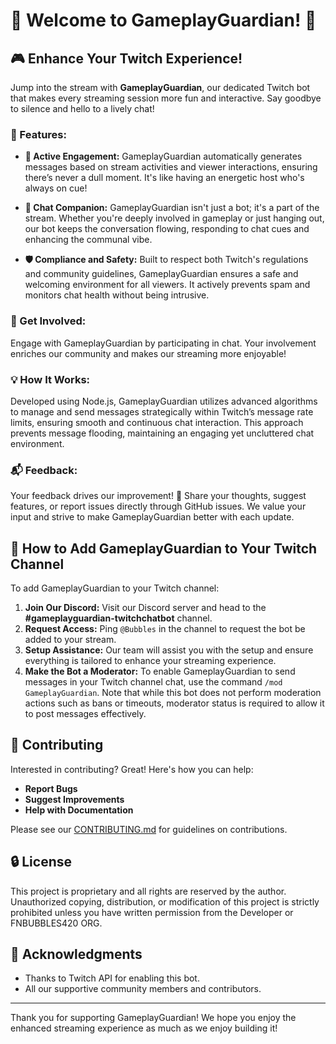# 🌟 Welcome to GameplayGuardian! 🌟

## 🎮 Enhance Your Twitch Experience!

Jump into the stream with **GameplayGuardian**, our dedicated Twitch bot that makes every streaming session more fun and interactive. Say goodbye to silence and hello to a lively chat!

### 🎉 Features:

- **📢 Active Engagement:** GameplayGuardian automatically generates messages based on stream activities and viewer interactions, ensuring there’s never a dull moment. It's like having an energetic host who's always on cue!

- **🤖 Chat Companion:** GameplayGuardian isn't just a bot; it's a part of the stream. Whether you're deeply involved in gameplay or just hanging out, our bot keeps the conversation flowing, responding to chat cues and enhancing the communal vibe.

- **🛡️ Compliance and Safety:** Built to respect both Twitch's regulations and community guidelines, GameplayGuardian ensures a safe and welcoming environment for all viewers. It actively prevents spam and monitors chat health without being intrusive.

### 🌈 Get Involved:

Engage with GameplayGuardian by participating in chat. Your involvement enriches our community and makes our streaming more enjoyable!

### 💡 How It Works:

Developed using Node.js, GameplayGuardian utilizes advanced algorithms to manage and send messages strategically within Twitch’s message rate limits, ensuring smooth and continuous chat interaction. This approach prevents message flooding, maintaining an engaging yet uncluttered chat environment.

### 📬 Feedback:

Your feedback drives our improvement! 💬 Share your thoughts, suggest features, or report issues directly through GitHub issues. We value your input and strive to make GameplayGuardian better with each update.

## 📖 How to Add GameplayGuardian to Your Twitch Channel

To add GameplayGuardian to your Twitch channel:

1. **Join Our Discord:** Visit our Discord server and head to the **#gameplayguardian-twitchchatbot** channel.
2. **Request Access:** Ping `@Bubbles` in the channel to request the bot be added to your stream.
3. **Setup Assistance:** Our team will assist you with the setup and ensure everything is tailored to enhance your streaming experience.
4. **Make the Bot a Moderator:** To enable GameplayGuardian to send messages in your Twitch channel chat, use the command `/mod GameplayGuardian`. Note that while this bot does not perform moderation actions such as bans or timeouts, moderator status is required to allow it to post messages effectively.

## 🤝 Contributing

Interested in contributing? Great! Here's how you can help:

- **Report Bugs**
- **Suggest Improvements**
- **Help with Documentation**

Please see our [CONTRIBUTING.md](CONTRIBUTING.md) for guidelines on contributions.

## 🔒 License

This project is proprietary and all rights are reserved by the author. Unauthorized copying, distribution, or modification of this project is strictly prohibited unless you have written permission from the Developer or FNBUBBLES420 ORG.

## 🙌 Acknowledgments

- Thanks to Twitch API for enabling this bot.
- All our supportive community members and contributors.

---

Thank you for supporting GameplayGuardian! We hope you enjoy the enhanced streaming experience as much as we enjoy building it!
